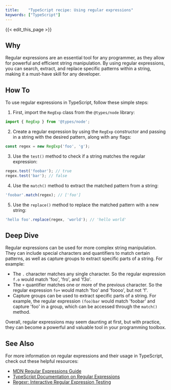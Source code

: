 ```yaml
---
title:    "TypeScript recipe: Using regular expressions"
keywords: ["TypeScript"]
---
```


{{< edit_this_page >}}

## Why
Regular expressions are an essential tool for any programmer, as they allow for powerful and efficient string manipulation. By using regular expressions, you can search, extract, and replace specific patterns within a string, making it a must-have skill for any developer.

## How To
To use regular expressions in TypeScript, follow these simple steps:

1. First, import the `RegExp` class from the `@types/node` library:

```TypeScript
import { RegExp } from '@types/node';
```

2. Create a regular expression by using the `RegExp` constructor and passing in a string with the desired pattern, along with any flags:

```TypeScript
const regex = new RegExp('foo', 'g');
```

3. Use the `test()` method to check if a string matches the regular expression:

```TypeScript
regex.test('foobar'); // true
regex.test('bar'); // false
```

4. Use the `match()` method to extract the matched pattern from a string:

```TypeScript
'foobar'.match(regex); // ['foo']
```

5. Use the `replace()` method to replace the matched pattern with a new string:

```TypeScript
'hello foo'.replace(regex, 'world'); // 'hello world'
```

## Deep Dive
Regular expressions can be used for more complex string manipulation. They can include special characters and quantifiers to match certain patterns, as well as capture groups to extract specific parts of a string. For example:

- The `.` character matches any single character. So the regular expression `f.o` would match 'foo', 'fro', and 'f3o'.
- The `+` quantifier matches one or more of the previous character. So the regular expression `fo+` would match 'foo' and 'foooo', but not 'f'.
- Capture groups can be used to extract specific parts of a string. For example, the regular expression `(foo)bar` would match 'foobar' and capture 'foo' in a group, which can be accessed through the `match()` method.

Overall, regular expressions may seem daunting at first, but with practice, they can become a powerful and valuable tool in your programming toolbox.

## See Also
For more information on regular expressions and their usage in TypeScript, check out these helpful resources:

- [MDN Regular Expressions Guide](https://developer.mozilla.org/en-US/docs/Web/JavaScript/Guide/Regular_Expressions)
- [TypeScript Documentation on Regular Expressions](https://www.typescriptlang.org/docs/handbook/regular-expressions.html)
- [Regexr: Interactive Regular Expression Testing](https://regexr.com/)